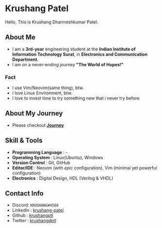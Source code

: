 # Krushang Patel

Hello, This is Krushang Dharmeshkumar Patel.

## About Me

- I am a **3rd-year** engineering student at the **Indian Institute of Information Technology Surat**, in **Electronics and Communication Department**.
- I am on a never-ending journey **"The World of Hopes!"**

### Fact

- I use Vim/Neovim(same thing), btw.
- I love Linux Environment, btw.
- I love to invest time to try something new that i never try before.

## About My Journey

- Please checkout **[Journey](https://github.com/krushangptl/journey/)**

## Skill & Tools

- **Programming Language** : -
- **Operating System** : Linux(Ubuntu), Windows
- **Version Control** : Git, GitHub
- **Editor/IDE** : Neovim (with _epic_ configuration), Vim (minimal yet powerful configuration)
- **Electronics** : Digital Design, HDL (Verilog & VHDL)

## Contact Info

- Discord: `KRUSHANG#4560`
- LinkedIn : [krushang-patel](www.linkedin.com/in/krushang-patel-099668233)
- Github : [krushangptl](https://github.com/krushangptl)
- Twitter : [krushangdptl](https://x.com/krushangdptl)

